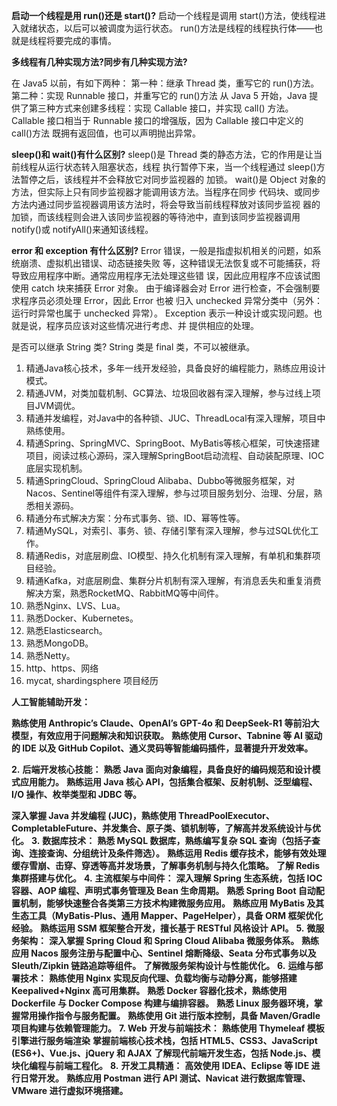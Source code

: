 **启动一个线程是用 run()还是 start()?**
启动一个线程是调用 start()方法，使线程进入就绪状态，以后可以被调度为运行状态。
run()方法是线程的线程执行体——也就是线程将要完成的事情。

**多线程有几种实现方法?同步有几种实现方法?**

在 Java5 以前，有如下两种：
第一种：继承 Thread 类，重写它的 run()方法。
第二种：实现 Runnable 接口，并重写它的 run()方法
从 Java 5 开始，Java 提供了第三种方式来创建多线程：实现 Callable 接口，并实现 call()
方法。Callable 接口相当于 Runnable 接口的增强版，因为 Callable 接口中定义的 call()方法
既拥有返回值，也可以声明抛出异常。


**sleep()和 wait()有什么区别?**
sleep()是 Thread 类的静态方法，它的作用是让当前线程从运行状态转入阻塞状态，线程
执行暂停下来，当一个线程通过 sleep()方法暂停之后，该线程并不会释放它对同步监视器的
加锁。
wait()是 Object 对象的方法，但实际上只有同步监视器才能调用该方法。当程序在同步
代码块、或同步方法内通过同步监视器调用该方法时，将会导致当前线程释放对该同步监视
器的加锁，而该线程则会进入该同步监视器的等待池中，直到该同步监视器调用 notify()或
notifyAll()来通知该线程。

**error 和 exception 有什么区别?**
Error 错误，一般是指虚拟机相关的问题，如系统崩溃、虚拟机出错误、动态链接失败
等，这种错误无法恢复或不可能捕获，将导致应用程序中断。通常应用程序无法处理这些错
误，因此应用程序不应该试图使用 catch 块来捕获 Error 对象。
由于编译器会对 Error 进行检查，不会强制要求程序员必须处理 Error，因此 Error 也被
归入 unchecked 异常分类中（另外：运行时异常也属于 unchecked 异常）。
Exception 表示一种设计或实现问题。也就是说，程序员应该对这些情况进行考虑、并
提供相应的处理。

是否可以继承 String 类?
String 类是 final 类，不可以被继承。


1. 精通Java核心技术，多年一线开发经验，具备良好的编程能力，熟练应用设计模式。
2. 精通JVM，对类加载机制、GC算法、垃圾回收器有深入理解，参与过线上项目JVM调优。
3. 精通并发编程，对Java中的各种锁、JUC、ThreadLocal有深入理解，项目中熟练使用。
4. 精通Spring、SpringMVC、SpringBoot、MyBatis等核心框架，可快速搭建项目，阅读过核心源码，深入理解SpringBoot启动流程、自动装配原理、IOC底层实现机制。
5. 精通SpringCloud、SpringCloud Alibaba、Dubbo等微服务框架，对Nacos、Sentinel等组件有深入理解，参与过项目服务划分、治理、分层，熟悉相关源码。
6. 精通分布式解决方案：分布式事务、锁、ID、幂等性等。
7. 精通MySQL，对索引、事务、锁、存储引擎有深入理解，参与过SQL优化工作。
8. 精通Redis，对底层刷盘、IO模型、持久化机制有深入理解，有单机和集群项目经验。
9. 精通Kafka，对底层刷盘、集群分片机制有深入理解，有消息丢失和重复消费解决方案，熟悉RocketMQ、RabbitMQ等中间件。
10. 熟悉Nginx、LVS、Lua。
11. 熟悉Docker、Kubernetes。
12. 熟悉Elasticsearch。
13. 熟悉MongoDB。
14. 熟悉Netty。
15. http、https、网络 
16. mycat, shardingsphere 项目经历

**人工智能辅助开发：**

**熟练使用 Anthropic’s Claude、OpenAI’s GPT-4o 和 DeepSeek-R1 等前沿大模型，有效应用于问题解决和知识获取。**
**熟练使用 Cursor、Tabnine 等 AI 驱动的 IDE 以及 GitHub Copilot、通义灵码等智能编码插件，显著提升开发效率。**

**2.** **后端开发核心技能：**
**熟悉 Java 面向对象编程，具备良好的编码规范和设计模式应用能力。**
**熟练运用 Java 核心 API，包括集合框架、反射机制、泛型编程、I/O 操作、枚举类型和 JDBC 等。**

**深入掌握 Java 并发编程 (JUC)，熟练使用 ThreadPoolExecutor、CompletableFuture、并发集合、原子类、锁机制等，了解高并发系统设计与优化。**
**3.** **数据库技术：**
**熟悉 MySQL 数据库，熟练编写复杂 SQL 查询（包括子查询、连接查询、分组统计及条件筛选）。**
**熟练运用 Redis 缓存技术，能够有效处理缓存雪崩、击穿、穿透等高并发场景，了解事务机制与持久化策略。**
**了解 Redis 集群搭建与优化。**
**4.** **主流框架与中间件：**
**深入理解 Spring 生态系统，包括 IOC 容器、AOP 编程、声明式事务管理及 Bean 生命周期。**
**熟悉 Spring Boot 自动配置机制，能够快速整合各类第三方技术构建微服务应用。**
**熟练应用 MyBatis 及其生态工具（MyBatis-Plus、通用 Mapper、PageHelper），具备 ORM 框架优化经验。**
**熟练运用 SSM 框架整合开发，擅长基于 RESTful 风格设计 API。**
**5.** **微服务架构：**
**深入掌握 Spring Cloud 和 Spring Cloud Alibaba 微服务体系。**
**熟练应用 Nacos 服务注册与配置中心、Sentinel 熔断降级、Seata 分布式事务以及 Sleuth/Zipkin 链路追踪等组件。**
**了解微服务架构设计与性能优化。**
**6.** **运维与部署技术：**
**熟练使用 Nginx 实现反向代理、负载均衡与动静分离，能够搭建 Keepalived+Nginx 高可用集群。**
**熟悉 Docker 容器化技术，熟练使用 Dockerfile 与 Docker Compose 构建与编排容器。**
**熟悉 Linux 服务器环境，掌握常用操作指令与服务配置。**
**熟练使用 Git 进行版本控制，具备 Maven/Gradle 项目构建与依赖管理能力。**
**7. Web** **开发与前端技术：**
**熟练使用 Thymeleaf 模板引擎进行服务端渲染**
**掌握前端核心技术栈，包括 HTML5、CSS3、JavaScript (ES6+)、Vue.js、jQuery 和 AJAX**
**了解现代前端开发生态，包括 Node.js、模块化编程与前端工程化。**
**8.** **开发工具精通：**
**高效使用 IDEA、Eclipse 等 IDE 进行日常开发。**
**熟练应用 Postman 进行 API 测试、Navicat 进行数据库管理、VMware 进行虚拟环境搭建。**


